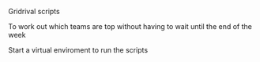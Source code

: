 Gridrival scripts

To work out which teams are top without having to wait until the end of the week

Start a virtual enviroment to run the scripts